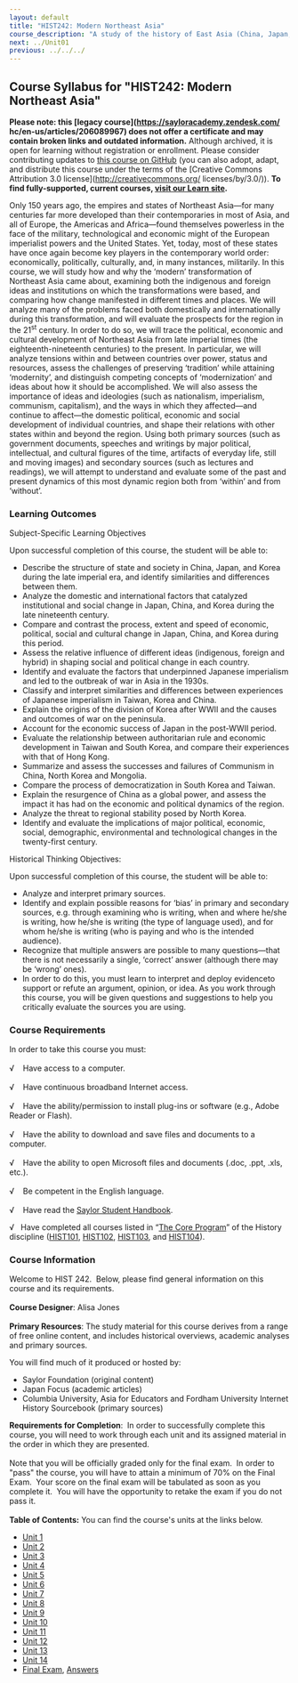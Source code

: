 ```yaml
---
layout: default
title: "HIST242: Modern Northeast Asia"
course_description: "A study of the history of East Asia (China, Japan, Korea, and Vietnam) from the 19th century to the present. Analyzes the impact of European imperialism, Communism, and the creation of modern nation-states."
next: ../Unit01
previous: ../../../
---
```

Course Syllabus for "HIST242: Modern Northeast Asia"
----------------------------------------------------

**Please note: this [legacy course](https://sayloracademy.zendesk.com/
hc/en-us/articles/206089967) does not offer a certificate and may contain 
broken links and outdated information.** Although archived, it is open 
for learning without registration or enrollment. Please consider contributing 
updates to [this course on GitHub](https://github.com/saylordotorg/course_hist242) 
(you can also adopt, adapt, and distribute this course under the terms of 
the [Creative Commons Attribution 3.0 license](http://creativecommons.org/
licenses/by/3.0/)). **To find fully-supported, current courses, [visit our 
Learn site](https://learn.saylor.org).**

Only 150 years ago, the empires and states of Northeast Asia—for many
centuries far more developed than their contemporaries in most of Asia,
and all of Europe, the Americas and Africa—found themselves powerless in
the face of the military, technological and economic might of the
European imperialist powers and the United States. Yet, today, most of
these states have once again become key players in the contemporary
world order: economically, politically, culturally, and, in many
instances, militarily. In this course, we will study how and why the
‘modern’ transformation of Northeast Asia came about, examining both the
indigenous and foreign ideas and institutions on which the
transformations were based, and comparing how change manifested in
different times and places. We will analyze many of the problems faced
both domestically and internationally during this transformation, and
will evaluate the prospects for the region in the 21<sup>st</sup>
century. In order to do so, we will trace the political, economic and
cultural development of Northeast Asia from late imperial times (the
eighteenth-nineteenth centuries) to the present. In particular, we will
analyze tensions within and between countries over power, status and
resources, assess the challenges of preserving ‘tradition’ while
attaining ‘modernity’, and distinguish competing concepts of
‘modernization’ and ideas about how it should be accomplished. We will
also assess the importance of ideas and ideologies (such as nationalism,
imperialism, communism, capitalism), and the ways in which they
affected—and continue to affect—the domestic political, economic and
social development of individual countries, and shape their relations
with other states within and beyond the region. Using both primary
sources (such as government documents, speeches and writings by major
political, intellectual, and cultural figures of the time, artifacts of
everyday life, still and moving images) and secondary sources (such as
lectures and readings), we will attempt to understand and evaluate some
of the past and present dynamics of this most dynamic region both from
‘within’ and from ‘without’.

### Learning Outcomes

Subject-Specific Learning Objectives  
  
 Upon successful completion of this course, the student will be able
to:  

-   Describe the structure of state and society in China, Japan, and
    Korea during the late imperial era, and identify similarities and
    differences between them.
-   Analyze the domestic and international factors that catalyzed
    institutional and social change in Japan, China, and Korea during
    the late nineteenth century.
-   Compare and contrast the process, extent and speed of economic,
    political, social and cultural change in Japan, China, and Korea
    during this period.
-   Assess the relative influence of different ideas (indigenous,
    foreign and hybrid) in shaping social and political change in each
    country.
-   Identify and evaluate the factors that underpinned Japanese
    imperialism and led to the outbreak of war in Asia in the 1930s.
-   Classify and interpret similarities and differences between
    experiences of Japanese imperialism in Taiwan, Korea and China.
-   Explain the origins of the division of Korea after WWII and the
    causes and outcomes of war on the peninsula.
-   Account for the economic success of Japan in the post-WWII period.
-   Evaluate the relationship between authoritarian rule and economic
    development in Taiwan and South Korea, and compare their experiences
    with that of Hong Kong.
-   Summarize and assess the successes and failures of Communism in
    China, North Korea and Mongolia.
-   Compare the process of democratization in South Korea and Taiwan.
-   Explain the resurgence of China as a global power, and assess the
    impact it has had on the economic and political dynamics of the
    region.
-   Analyze the threat to regional stability posed by North Korea.
-   Identify and evaluate the implications of major political, economic,
    social, demographic, environmental and technological changes in the
    twenty-first century.

Historical Thinking Objectives:  
  
 Upon successful completion of this course, the student will be able
to:  

-   Analyze and interpret primary sources.
-   Identify and explain possible reasons for ‘bias’ in primary and
    secondary sources, e.g. through examining who is writing, when and
    where he/she is writing, how he/she is writing (the type of language
    used), and for whom he/she is writing (who is paying and who is the
    intended audience).
-   Recognize that multiple answers are possible to many questions—that
    there is not necessarily a single, ‘correct’ answer (although there
    may be ‘wrong’ ones). 
-   In order to do this, you must learn to interpret and deploy
    evidenceto support or refute an argument, opinion, or idea. As you
    work through this course, you will be given questions and
    suggestions to help you critically evaluate the sources you are
    using.

### Course Requirements

In order to take this course you must:  
    
 √    Have access to a computer.  
    
 √    Have continuous broadband Internet access.  
    
 √    Have the ability/permission to install plug-ins or software (e.g.,
Adobe Reader or Flash).  
    
 √    Have the ability to download and save files and documents to a
computer.  
    
 √    Have the ability to open Microsoft files and documents (.doc,
.ppt, .xls, etc.).  
    
 √    Be competent in the English language.  
        
 √    Have read the [Saylor Student
Handbook](http://www.saylor.org/site/wp-content/uploads/2012/05/Saylor-StudentHandbook.pdf).  
  
 √   Have completed all courses listed in “[The Core
Program](http://www.saylor.org/majors/history/)” of the History
discipline ([HIST101](http://www.saylor.org/courses/hist101/),
[HIST102](http://www.saylor.org/courses/hist102/),
[HIST103](http://www.saylor.org/courses/hist103/), and
[HIST104](http://www.saylor.org/courses/hist104/)).

### Course Information

Welcome to HIST 242.  Below, please find general information on this
course and its requirements.   
    
 **Course Designer**: Alisa Jones  
    
 **Primary Resources**: The study material for this course derives from
a range of free online content, and includes historical overviews,
academic analyses and primary sources.  
  
 You will find much of it produced or hosted by:

-   Saylor Foundation (original content)
-   Japan Focus (academic articles)
-   Columbia University, Asia for Educators and Fordham University
    Internet History Sourcebook (primary sources)   

**Requirements for Completion**:  In order to successfully complete this
course, you will need to work through each unit and its assigned
material in the order in which they are presented.   
    
 Note that you will be officially graded only for the final exam.  In
order to "pass" the course, you will have to attain a minimum of 70% on
the Final Exam.  Your score on the final exam will be tabulated as soon
as you complete it.  You will have the opportunity to retake the exam if
you do not pass it.  
    
**Table of Contents:** You can find the course's units at the links below.

- [Unit 1](https://legacy.saylor.org/hist242/Unit01/)
- [Unit 2](https://legacy.saylor.org/hist242/Unit02/)
- [Unit 3](https://legacy.saylor.org/hist242/Unit03/)
- [Unit 4](https://legacy.saylor.org/hist242/Unit04/)
- [Unit 5](https://legacy.saylor.org/hist242/Unit05/)
- [Unit 6](https://legacy.saylor.org/hist242/Unit06/)
- [Unit 7](https://legacy.saylor.org/hist242/Unit07/)
- [Unit 8](https://legacy.saylor.org/hist242/Unit08/)
- [Unit 9](https://legacy.saylor.org/hist242/Unit09/)
- [Unit 10](https://legacy.saylor.org/hist242/Unit10/)
- [Unit 11](https://legacy.saylor.org/hist242/Unit11/)
- [Unit 12](https://legacy.saylor.org/hist242/Unit12/)
- [Unit 13](https://legacy.saylor.org/hist242/Unit13/)
- [Unit 14](https://legacy.saylor.org/hist242/Unit14/)
- [Final Exam](http://saylordotorg.github.io/LegacyExams/HIST/HIST242/HIST242-FinalExam.html), [Answers](http://saylordotorg.github.io/LegacyExams/HIST/HIST242/HIST242-FinalExam-Answers.html)
